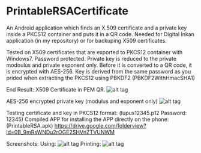 PrintableRSACertificate
=======================

An Android application which finds an X.509 certificate and a private key inside a PKCS12 container and puts it in a QR code.
Needed for Digital Inkan application (in my repository) or for backuping X509 certificates.

Tested on X509 certificates that are exported to PKCS12 container with Windows7. Password protected. Private key is reduced to the private modoulus and private exponent only. Before it is converted to a QR code, it is encrypted with AES-256. Key is derived from the same password as you prided when extracting the PKCS12 using PBKDF2 (PBKDF2WithHmacSHA1)

End Result:
  X509 Certificate in PEM QR.
  ![alt tag](https://lh3.googleusercontent.com/lIlBcjNLu92RdAb1MCFhOD_gVrOIrEgyMsuEoExqUz4wO1Pj7uuhj5UJsuU6hr9MOuSuEw=w1656-h786)

  AES-256 encrypted private key (modulus and exponent only)
  ![alt tag](https://lh5.googleusercontent.com/9wn2C_JwhRQBJz-MQw_v3nfofP-8RCW35DzrCNxjrA5Ke5HJDrBqqSUweO59y9a-lpmKNA=w1656-h786
)

Testing certificate and key in PKCS12 format: (lupus12345.p12 Password: 12345)
Compiled APP for installing the APP directly on the phone: (PrintableRSA.apk)
  https://drive.google.com/folderview?id=0B_9mRsWNDu2rOGE2SHVnZTVUNWM
  
Screenshots:
  Using:
![alt tag](https://lh4.googleusercontent.com/D3A0qrJTU-qvQ74FS0MtPnTFmdyC_OfWVoJE3Fgr4eZix-CLgMPPOz-1vmY4ILnW-M0K9w=w1656-h786
)
  Printing:
![alt tag](https://lh6.googleusercontent.com/4Y2gBAVfJhm-jnGs0L_I6Y_jolbxkO-7_k9fOW0g9GQjZtxvcBKlMUNmQlunp6Rri1lHIQ=w1656-h786
)

